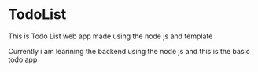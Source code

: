 # TodoList
This is Todo List web app made using the node js and template

Currently i am learining the backend using the node js and this is the basic todo app

